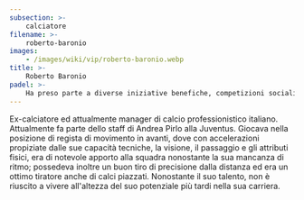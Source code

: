 ```yaml
---
subsection: >-
    calciatore
filename: >-
    roberto-baronio
images:
    - /images/wiki/vip/roberto-baronio.webp
title: >-
    Roberto Baronio
padel: >-
    Ha preso parte a diverse iniziative benefiche, competizioni sociali ed aperture di tornei, scendendo spesso in campo con ospiti d'eccellenza come Paolo Bonolis e Angelo Di Livio
---
```

Ex-calciatore ed attualmente manager di calcio professionistico italiano. Attualmente fa parte dello staff di Andrea Pirlo alla Juventus. Giocava nella posizione di regista di movimento in avanti, dove con accelerazioni propiziate dalle sue capacità tecniche, la visione, il passaggio e gli attributi fisici, era di notevole apporto alla squadra nonostante la sua mancanza di ritmo; possedeva inoltre un buon tiro di precisione dalla distanza ed era un ottimo tiratore anche di calci piazzati. Nonostante il suo talento, non è riuscito a vivere all'altezza del suo potenziale più tardi nella sua carriera.